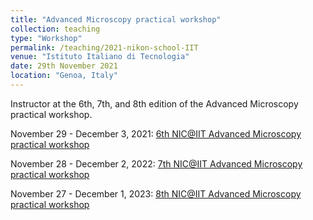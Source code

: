 ```yaml
---
title: "Advanced Microscopy practical workshop"
collection: teaching
type: "Workshop"
permalink: /teaching/2021-nikon-school-IIT
venue: "Istituto Italiano di Tecnologia"
date: 29th November 2021
location: "Genoa, Italy"
---
```


Instructor at the 6th, 7th, and 8th edition of the Advanced Microscopy practical workshop. 

November 29 - December 3, 2021:
[6th NIC@IIT Advanced Microscopy practical workshop](https://mix.iit.it/events/iit-nikon-imaging-center/6th-nic-iit)

November 28 - December 2, 2022:
[7th NIC@IIT Advanced Microscopy practical workshop](https://mix.iit.it/events/iit-nikon-imaging-center/7th-nic-iit-2022)

November 27 - December 1, 2023:
[8th NIC@IIT Advanced Microscopy practical workshop](https://mix.iit.it/events/iit-nikon-imaging-center/8th-nic-iit-2023)